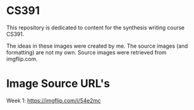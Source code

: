 # CS391

This repository is dedicated to content for the synthesis writing course CS391.

The ideas in these images were created by me.  The source images (and formatting) are not my own.  Source images were retrieved from imgflip.com.

# Image Source URL's
Week 1: https://imgflip.com/i/54e2mc

